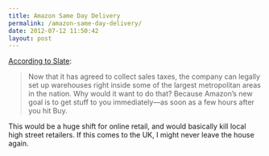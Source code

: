 ```yaml
---
title: Amazon Same Day Delivery
permalink: /amazon-same-day-delivery/
date: 2012-07-12 11:50:42
layout: post
---
```


[According to Slate](http://www.slate.com/articles/business/small_business/2012-07-amazon_same_day_delivery_how_the_e_commerce_giant_will_destroy_local_retail_.single.html): 

> Now that it has agreed to collect sales taxes, the company can legally set up warehouses right inside some of the largest metropolitan areas in the nation. Why would it want to do that? Because Amazon’s new goal is to get stuff to you immediately—as soon as a few hours after you hit Buy.

This would be a huge shift for online retail, and would basically kill local high street retailers. If this comes to the UK, I might never leave the house again.